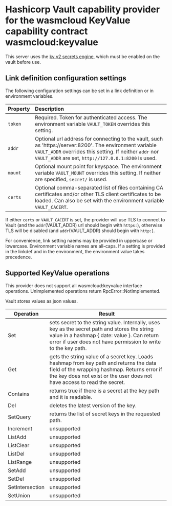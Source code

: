 # Hashicorp Vault capability provider for the wasmcloud KeyValue capability contract wasmcloud:keyvalue

This server uses the [kv v2 secrets engine](https://www.vaultproject.io/docs/secrets/kv/kv-v2), which must be enabled
on the vault before use.

## Link definition configuration settings

The following configuration settings can be set in a link definition or in environment variables.

| Property | Description                                                                                                                                                                                                                 |
|:---------|:----------------------------------------------------------------------------------------------------------------------------------------------------------------------------------------------------------------------------|
| `token`  | Required. Token for authenticated access. The environment variable `VAULT_TOKEN` overrides this setting.                                                                                                                    |
| `addr`   | Optional url address for connecting to the vault, such as 'https://server:8200'. The environment variable `VAULT_ADDR` overrides this setting. If neither `addr` nor `VAULT_ADDR` are set, `http://127.0.0.1:8200` is used. |
| `mount`  | Optional mount point for keyspace. The environment variable `VAULT_MOUNT` overrides this setting. If neither are specified, `secret/` is used.                                                                              | 
| `certs`  | Optional comma-separated list of files containing CA certificates and/or other TLS client certificates to be loaded. Can also be set with the environment variable `VAULT_CACERT`.                                          |

If either `certs` or `VAULT_CACERT` is set, the provider will use TLS to connect to Vault (and the `addr`(VAULT_ADDR) url should begin with `https:`),
otherwise TLS will be disabled (and `addr`(VAULT_ADDR) should begin with `http:`).

For convenience, link setting naems may be provided in uppercase or lowercase. Environment variable names are all-caps.
If a setting is provided in the linkdef and in the environment, the environment value takes precedence.

## Supported KeyValue operations

This provider does not support all wasmcloud:keyvalue interface operations.
Unimplemented operations return RpcError::NotImplemented.

Vault stores values as json values.

| Operation       | Result                                                                                                                                                                                                              |
|-----------------|---------------------------------------------------------------------------------------------------------------------------------------------------------------------------------------------------------------------| 
| Set             | sets secret to the string value. Internally, uses key as the secret path and stores the string value in a hashmap { date: value }. Can return error if user does not have permission to write to the key path.      |
| Get             | gets the string value of a secret key. Loads hashmap from key path and returns the data field of the wrapping hashmap. Returns error if the key does not exist or the user does not have access to read the secret. |
| Contains        | returns true if there is a secret at the key path and it is readable.                                                                                                                                        |
| Del             | deletes the latest version of the key.                                                                                                                                                                              |
| SetQuery        | returns the list of secret keys in the requested path.                                                                                                                                                              | 
| Increment       | unsupported                                                                                                                                                                                                         | 
| ListAdd         | unsupported                                                                                                                                                                                                         | 
| ListClear       | unsupported                                                                                                                                                                                                         | 
| ListDel         | unsupported                                                                                                                                                                                                         | 
| ListRange       | unsupported                                                                                                                                                                                                         | 
| SetAdd          | unsupported                                                                                                                                                                                                         | 
| SetDel          | unsupported                                                                                                                                                                                                         | 
| SetIntersection | unsupported                                                                                                                                                                                                         | 
| SetUnion        | unsupported                                                                                                                                                                                                         | 




